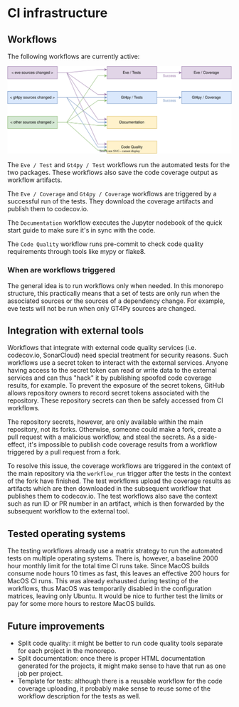 # CI infrastructure

## Workflows

The following workflows are currently active:

![workflows](workflows.drawio.svg)

The `Eve / Test` and `Gt4py / Test` workflows run the automated tests for the two packages. These workflows also save the code coverage output as workflow artifacts.

The `Eve / Coverage` and `Gt4py / Coverage` workflows are triggered by a successful run of the tests. They download the coverage artifacts and publish them to codecov.io.

The `Documentation` workflow executes the Jupyter nodebook of the quick start guide to make sure it's in sync with the code.

The `Code Quality` workflow runs pre-commit to check code quality requirements through tools like mypy or flake8.

### When are workflows triggered

The general idea is to run workflows only when needed. In this monorepo structure, this practically means that a set of tests are only run when the associated sources or the sources of a dependency change. For example, eve tests will not be run when only GT4Py sources are changed.

## Integration with external tools

Workflows that integrate with external code quality services (i.e. codecov.io, SonarCloud) need special treatment for security reasons. Such workflows use a secret token to interact with the external services. Anyone having access to the secret token can read or write data to the external services and can thus "hack" it by publishing spoofed code coverage results, for example. To prevent the exposure of the secret tokens, GitHub allows repository owners to record secret tokens associated with the repository. These repository secrets can then be safely accessed from CI workflows.

The repository secrets, however, are only available within the main repository, not its forks. Otherwise, someone could make a fork, create a pull request with a malicious workflow, and steal the secrets. As a side-effect, it's impossible to publish code coverage results from a workflow triggered by a pull request from a fork.

To resolve this issue, the coverage workflows are triggered in the context of the main repository via the `workflow_run` trigger after the tests in the context of the fork have finished. The test workflows upload the coverage results as artifacts which are then downloaded in the subsequent workflow that publishes them to codecov.io. The test workflows also save the context such as run ID or PR number in an artifact, which is then forwarded by the subsequent workflow to the external tool.

## Tested operating systems

The testing workflows already use a matrix strategy to run the automated tests on multiple operating systems. There is, however, a baseline 2000 hour monthly limit for the total time CI runs take. Since MacOS builds consume node hours 10 times as fast, this leaves an effective 200 hours for MacOS CI runs. This was already exhausted during testing of the workflows, thus MacOS was temporarily disabled in the configuration matrices, leaving only Ubuntu. It would be nice to further test the limits or pay for some more hours to restore MacOS builds.

## Future improvements

- Split code quality: it might be better to run code quality tools separate for each project in the monorepo.
- Split documentation: once there is proper HTML documentation generated for the projects, it might make sense to have that run as one job per project.
- Template for tests: although there is a reusable workflow for the code coverage uploading, it probably make sense to reuse some of the workflow description for the tests as well.